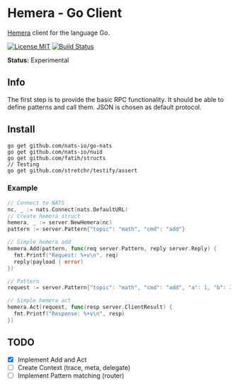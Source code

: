 # Hemera - Go Client
[Hemera](https://github.com/hemerajs/hemera) client for the language Go.

[![License MIT](https://img.shields.io/badge/License-MIT-blue.svg)](http://opensource.org/licenses/MIT)
[![Build Status](https://travis-ci.org/hemerajs/go-hemera.svg?branch=master)](http://travis-ci.org/hemerajs/go-hemera)

**Status:** Experimental

## Info
The first step is to provide the basic RPC functionality. It should be able to define patterns and call them.
JSON is chosen as default protocol.

## Install

```
go get github.com/nats-io/go-nats
go get github.com/nats-io/nuid
go get github.com/fatih/structs
// Testing
go get github.com/stretchr/testify/assert
```

### Example

```go
// Connect to NATS
nc, _ := nats.Connect(nats.DefaultURL)
// Create hemera struct
hemera, _ := server.NewHemera(nc)
pattern := server.Pattern{"topic": "math", "cmd": "add"}

// Simple hemera add
hemera.Add(pattern, func(req server.Pattern, reply server.Reply) {
  fmt.Printf("Request: %+v\n", req)
  reply(payload | error)
})

// Pattern
request := server.Pattern{"topic": "math", "cmd": "add", "a": 1, "b": 2}

// Simple hemera act
hemera.Act(request, func(resp server.ClientResult) {
  fmt.Printf("Response: %+v\n", resp)
})
```

## TODO
- [X] Implement Add and Act
- [ ] Create Context (trace, meta, delegate)
- [ ] Implement Pattern matching (router)

